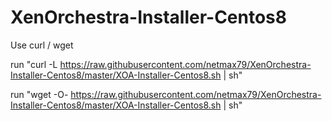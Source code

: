 # XenOrchestra-Installer-Centos8

Use curl / wget

run "curl -L https://raw.githubusercontent.com/netmax79/XenOrchestra-Installer-Centos8/master/XOA-Installer-Centos8.sh | sh"

run "wget -O- https://raw.githubusercontent.com/netmax79/XenOrchestra-Installer-Centos8/master/XOA-Installer-Centos8.sh | sh"

